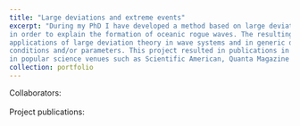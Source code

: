 ```yaml
---
title: "Large deviations and extreme events"
excerpt: "During my PhD I have developed a method based on large deviation theory and numerical optimization
in order to explain the formation of oceanic rogue waves. The resulting method for extreme events that we have formalized paves the way for
applications of large deviation theory in wave systems and in generic deterministic systems supplemented with random initial
conditions and/or parameters. This project resulted in publications in PNAS and PRX, and was featured
in popular science venues such as Scientific American, Quanta Magazine and the Physics magazine of the APS. <br/><img src='/images/image4.PNG' style="width:200px;">"
collection: portfolio
---
```

Collaborators: <br><br>
Project publications: 
